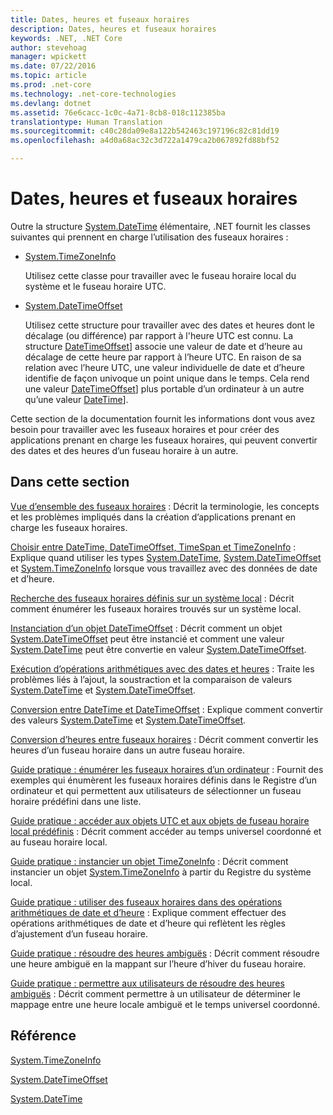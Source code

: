 ```yaml
---
title: Dates, heures et fuseaux horaires
description: Dates, heures et fuseaux horaires
keywords: .NET, .NET Core
author: stevehoag
manager: wpickett
ms.date: 07/22/2016
ms.topic: article
ms.prod: .net-core
ms.technology: .net-core-technologies
ms.devlang: dotnet
ms.assetid: 76e6cacc-1c0c-4a71-8cb8-018c112385ba
translationtype: Human Translation
ms.sourcegitcommit: c40c28da09e8a122b542463c197196c82c81dd19
ms.openlocfilehash: a4d0a68ac32c3d722a1479ca2b067892fd88bf52

---
```


# <a name="dates-times-and-time-zones"></a>Dates, heures et fuseaux horaires

Outre la structure [System.DateTime](xref:System.DateTime) élémentaire, .NET fournit les classes suivantes qui prennent en charge l’utilisation des fuseaux horaires :

* [System.TimeZoneInfo](xref:System.TimeZoneInfo)
    
  Utilisez cette classe pour travailler avec le fuseau horaire local du système et le fuseau horaire UTC.
  
* [System.DateTimeOffset](xref:System.DateTimeOffset)  

  Utilisez cette structure pour travailler avec des dates et heures dont le décalage (ou différence) par rapport à l'heure UTC est connu. La structure [DateTimeOffset](xref:System.DateTimeOffset)] associe une valeur de date et d’heure au décalage de cette heure par rapport à l’heure UTC. En raison de sa relation avec l’heure UTC, une valeur individuelle de date et d’heure identifie de façon univoque un point unique dans le temps. Cela rend une valeur [DateTimeOffset](xref:System.DateTimeOffset)] plus portable d’un ordinateur à un autre qu’une valeur [DateTime](xref:System.DateTime)]. 
  
Cette section de la documentation fournit les informations dont vous avez besoin pour travailler avec les fuseaux horaires et pour créer des applications prenant en charge les fuseaux horaires, qui peuvent convertir des dates et des heures d’un fuseau horaire à un autre.

## <a name="in-this-section"></a>Dans cette section

[Vue d’ensemble des fuseaux horaires](time-zone-overview.md) : Décrit la terminologie, les concepts et les problèmes impliqués dans la création d’applications prenant en charge les fuseaux horaires.
    
[Choisir entre DateTime, DateTimeOffset, TimeSpan et TimeZoneInfo](choosing-between-datetime.md) : Explique quand utiliser les types [System.DateTime](xref:System.DateTime), [System.DateTimeOffset](xref:System.DateTimeOffset) et [System.TimeZoneInfo](xref:System.TimeZoneInfo) lorsque vous travaillez avec des données de date et d’heure.
    
[Recherche des fuseaux horaires définis sur un système local](finding-the-time-zones-on-local-system.md) : Décrit comment énumérer les fuseaux horaires trouvés sur un système local.

[Instanciation d’un objet DateTimeOffset](instantiating-a-datetimeoffset-object.md) : Décrit comment un objet [System.DateTimeOffset](xref:System.DateTimeOffset) peut être instancié et comment une valeur [System.DateTime](xref:System.DateTime) peut être convertie en valeur [System.DateTimeOffset](xref:System.DateTimeOffset).

[Exécution d’opérations arithmétiques avec des dates et heures](performing-arithmetic-operations.md) : Traite les problèmes liés à l’ajout, la soustraction et la comparaison de valeurs [System.DateTime](xref:System.DateTime) et [System.DateTimeOffset](xref:System.DateTimeOffset).

[Conversion entre DateTime et DateTimeOffset](converting-between-datetime-and-offset.md) : Explique comment convertir des valeurs [System.DateTime](xref:System.DateTime) et [System.DateTimeOffset](xref:System.DateTimeOffset).

[Conversion d’heures entre fuseaux horaires](converting-between-time-zones.md) : Décrit comment convertir les heures d’un fuseau horaire dans un autre fuseau horaire.

[Guide pratique : énumérer les fuseaux horaires d’un ordinateur](enumerate-time-zones.md) : Fournit des exemples qui énumèrent les fuseaux horaires définis dans le Registre d’un ordinateur et qui permettent aux utilisateurs de sélectionner un fuseau horaire prédéfini dans une liste.

[Guide pratique : accéder aux objets UTC et aux objets de fuseau horaire local prédéfinis](access-utc-and-local.md) : Décrit comment accéder au temps universel coordonné et au fuseau horaire local.

[Guide pratique : instancier un objet TimeZoneInfo](instantiate-time-zone-info.md) : Décrit comment instancier un objet [System.TimeZoneInfo](xref:System.TimeZoneInfo) à partir du Registre du système local.

[Guide pratique : utiliser des fuseaux horaires dans des opérations arithmétiques de date et d’heure](use-time-zones-in-arithmetic.md) : Explique comment effectuer des opérations arithmétiques de date et d’heure qui reflètent les règles d’ajustement d’un fuseau horaire.

[Guide pratique : résoudre des heures ambiguës](resolve-ambiguous-times.md) : Décrit comment résoudre une heure ambiguë en la mappant sur l’heure d’hiver du fuseau horaire.

[Guide pratique : permettre aux utilisateurs de résoudre des heures ambiguës](let-users-resolve-ambiguous-times.md) : Décrit comment permettre à un utilisateur de déterminer le mappage entre une heure locale ambiguë et le temps universel coordonné.

## <a name="reference"></a>Référence

[System.TimeZoneInfo](xref:System.TimeZoneInfo)

[System.DateTimeOffset](xref:System.DateTimeOffset)

[System.DateTime](xref:System.DateTime)



<!--HONumber=Nov16_HO1-->


